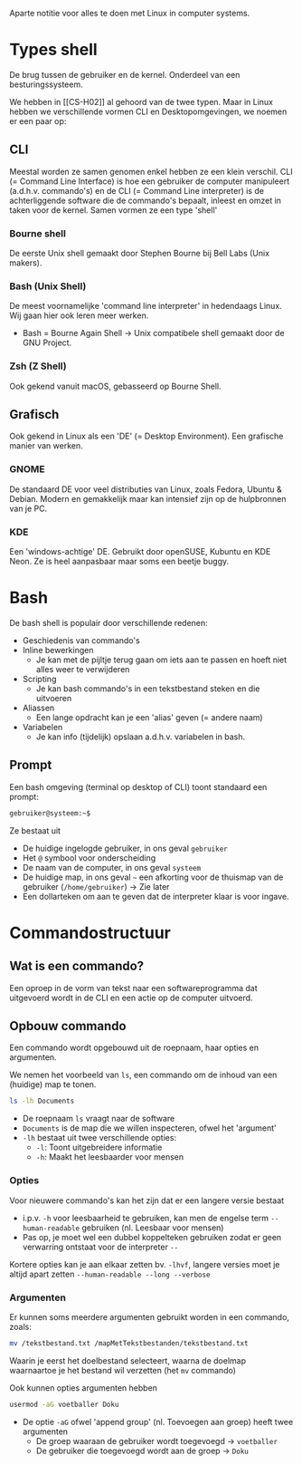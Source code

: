 Aparte notitie voor alles te doen met Linux in computer systems.

# Types shell
De brug tussen de gebruiker en de kernel. Onderdeel van een besturingssysteem.

We hebben in [[CS-H02]] al gehoord van de twee typen. Maar in Linux hebben we verschillende vormen CLI en Desktopomgevingen, we noemen er een paar op:
## CLI
Meestal worden ze samen genomen enkel hebben ze een klein verschil. CLI (= Command Line Interface) is hoe een gebruiker de computer manipuleert (a.d.h.v. commando's) en de CLI (= Command Line interpreter) is de achterliggende software die de commando's bepaalt, inleest en omzet in taken voor de kernel. Samen vormen ze een type 'shell'
### Bourne shell
De eerste Unix shell gemaakt door Stephen Bourne bij Bell Labs (Unix makers).

### Bash (Unix Shell)
De meest voornamelijke 'command line interpreter' in hedendaags Linux. Wij gaan hier ook leren meer werken.
- Bash = Bourne Again Shell -> Unix compatibele shell gemaakt door de GNU Project.

### Zsh (Z Shell)
Ook gekend vanuit macOS, gebasseerd op Bourne Shell.

## Grafisch
Ook gekend in Linux als een 'DE' (= Desktop Environment). Een grafische manier van werken.

### GNOME
De standaard DE voor veel distributies van Linux, zoals Fedora, Ubuntu & Debian. Modern en gemakkelijk maar kan intensief zijn op de hulpbronnen van je PC.

### KDE
Een 'windows-achtige' DE. Gebruikt door openSUSE, Kubuntu en KDE Neon.  Ze is heel aanpasbaar maar soms een beetje buggy.

# Bash
De bash shell is populair door verschillende redenen:
- Geschiedenis van commando's
- Inline bewerkingen 
	- Je kan met de pijltje terug gaan om iets aan te passen en hoeft niet alles weer te verwijderen
- Scripting
	- Je kan bash commando's in een tekstbestand steken en die uitvoeren
- Aliassen
	- Een lange opdracht kan je een 'alias' geven (= andere naam)
- Variabelen
	- Je kan info (tijdelijk) opslaan a.d.h.v. variabelen in bash.

## Prompt
Een bash omgeving (terminal op desktop of CLI) toont standaard een prompt:

```BASH
gebruiker@systeem:~$
```

Ze bestaat uit
- De huidige ingelogde gebruiker, in ons geval `gebruiker`
- Het `@` symbool voor onderscheiding
- De naam van de computer, in ons geval `systeem`
- De huidige map, in ons geval `~` een afkorting voor de thuismap van de gebruiker (`/home/gebruiker`) -> Zie later
- Een dollarteken om aan te geven dat de interpreter klaar is voor ingave.

# Commandostructuur
## Wat is een commando?
Een oproep in de vorm van tekst naar een softwareprogramma dat uitgevoerd wordt in de CLI en een actie op de computer uitvoerd.

## Opbouw commando
Een commando wordt opgebouwd uit de roepnaam, haar opties en argumenten. 

We nemen het voorbeeld van `ls`, een commando om de inhoud van een (huidige) map te tonen.

```Bash
ls -lh Documents
```

- De roepnaam `ls` vraagt naar de software
- `Documents` is de map die we willen inspecteren, ofwel het 'argument'
- `-lh`  bestaat uit twee verschillende opties:
	- `-l`: Toont uitgebreidere informatie
	- `-h`: Maakt het leesbaarder voor mensen

### Opties
Voor nieuwere commando's kan het zijn dat er een langere versie bestaat
- i.p.v. `-h` voor leesbaarheid te gebruiken, kan men de engelse term `--human-readable` gebruiken (nl. Leesbaar voor mensen)
- Pas op, je moet wel een dubbel koppelteken gebruiken zodat er geen verwarring ontstaat voor de interpreter `--`

Kortere opties kan je aan elkaar zetten bv. `-lhvf`, langere versies moet je altijd apart zetten `--human-readable --long --verbose`

### Argumenten
Er kunnen soms meerdere argumenten gebruikt worden in een commando, zoals:

```Bash
mv /tekstbestand.txt /mapMetTekstbestanden/tekstbestand.txt
```

Waarin je eerst het doelbestand selecteert, waarna de doelmap waarnaartoe je het bestand wil verzetten (het `mv` commando)

Ook kunnen opties argumenten hebben

```Bash
usermod -aG voetballer Doku
```

- De optie `-aG` ofwel 'append group' (nl. Toevoegen aan groep) heeft twee argumenten
	- De groep waaraan de gebruiker wordt toegevoegd -> `voetballer`
	- De gebruiker die toegevoegd wordt aan de groep -> `Doku`

